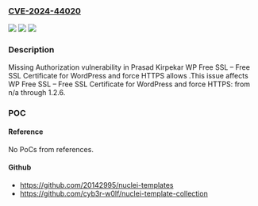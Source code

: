 ### [CVE-2024-44020](https://cve.mitre.org/cgi-bin/cvename.cgi?name=CVE-2024-44020)
![](https://img.shields.io/static/v1?label=Product&message=WP%20Free%20SSL%20%E2%80%93%20Free%20SSL%20Certificate%20for%20WordPress%20and%20force%20HTTPS&color=blue)
![](https://img.shields.io/static/v1?label=Version&message=n%2Fa%3C%3D%201.2.6%20&color=brighgreen)
![](https://img.shields.io/static/v1?label=Vulnerability&message=CWE-862%20Missing%20Authorization&color=brighgreen)

### Description

Missing Authorization vulnerability in Prasad Kirpekar WP Free SSL – Free SSL Certificate for WordPress and force HTTPS allows .This issue affects WP Free SSL – Free SSL Certificate for WordPress and force HTTPS: from n/a through 1.2.6.

### POC

#### Reference
No PoCs from references.

#### Github
- https://github.com/20142995/nuclei-templates
- https://github.com/cyb3r-w0lf/nuclei-template-collection

